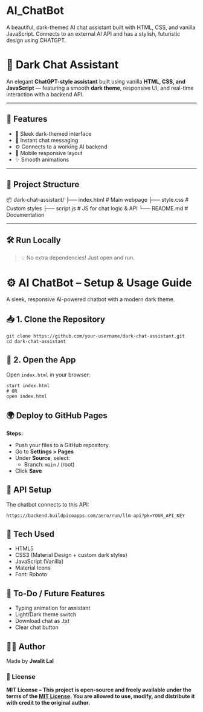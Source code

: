 # AI_ChatBot
A beautiful, dark-themed AI chat assistant built with HTML, CSS, and vanilla JavaScript. Connects to an external AI API and has a stylish, futuristic design using CHATGPT.
# 🧠 Dark Chat Assistant

An elegant **ChatGPT-style assistant** built using vanilla **HTML, CSS, and JavaScript** — featuring a smooth **dark theme**, responsive UI, and real-time interaction with a backend API.

---

## 🚀 Features

- 🖤 Sleek dark-themed interface
- 💬 Instant chat messaging
- ⚙️ Connects to a working AI backend
- 📱 Mobile responsive layout
- ✨ Smooth animations

---

## 📁 Project Structure
📦 dark-chat-assistant/
├── index.html # Main webpage
├── style.css # Custom styles
├── script.js # JS for chat logic & API
└── README.md # Documentation


---

## 🛠️ Run Locally

> 💡 No extra dependencies! Just open and run.

<h1>⚙️ AI ChatBot – Setup & Usage Guide</h1>

<p>A sleek, responsive AI-powered chatbot with a modern dark theme.</p>

<h2>📥 1. Clone the Repository</h2>
<pre><code>git clone https://github.com/your-username/dark-chat-assistant.git
cd dark-chat-assistant
</code></pre>

<h2>🚀 2. Open the App</h2>
<p>Open <code>index.html</code> in your browser:</p>
<pre><code>start index.html  <!-- Windows -->
# OR
open index.html   <!-- macOS -->
</code></pre>

<h2>🌍 Deploy to GitHub Pages</h2>
<p><strong>Steps:</strong></p>
<ul>
  <li>Push your files to a GitHub repository.</li>
  <li>Go to <strong>Settings &gt; Pages</strong></li>
  <li>Under <strong>Source</strong>, select:
    <ul>
      <li>Branch: <code>main</code> / (root)</li>
    </ul>
  </li>
  <li>Click <strong>Save</strong></li>
</ul>

<h2>🔐 API Setup</h2>
<p>The chatbot connects to this API:</p>
<pre><code>https://backend.buildpicoapps.com/aero/run/llm-api?pk=YOUR_API_KEY</code></pre>

<h2>🧪 Tech Used</h2>
<ul>
  <li>HTML5</li>
  <li>CSS3 (Material Design + custom dark styles)</li>
  <li>JavaScript (Vanilla)</li>
  <li>Material Icons</li>
  <li>Font: Roboto</li>
</ul>

<h2>🧰 To-Do / Future Features</h2>
<ul>
  <li>Typing animation for assistant</li>
  <li>Light/Dark theme switch</li>
  <li>Download chat as .txt</li>
  <li>Clear chat button</li>
</ul>

<h2>🙋‍♂️ Author</h2>
<p>Made by <strong>Jwalit Lal</strong></p>

<h3>📝 License</h3>
<b><p><strong>MIT License</strong> – This project is open-source and freely available under the terms of the 
<a href="https://github.com/JWALIT-24/AI_ChatBot/blob/main/LICENSE" target="_blank">MIT License</a>. You are allowed to use, modify, and distribute it with credit to the original author.</p><b>

